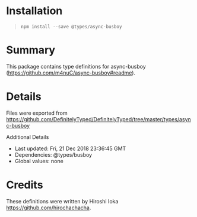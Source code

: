 # Installation
> `npm install --save @types/async-busboy`

# Summary
This package contains type definitions for async-busboy (https://github.com/m4nuC/async-busboy#readme).

# Details
Files were exported from https://github.com/DefinitelyTyped/DefinitelyTyped/tree/master/types/async-busboy

Additional Details
 * Last updated: Fri, 21 Dec 2018 23:36:45 GMT
 * Dependencies: @types/busboy
 * Global values: none

# Credits
These definitions were written by Hiroshi Ioka <https://github.com/hirochachacha>.
